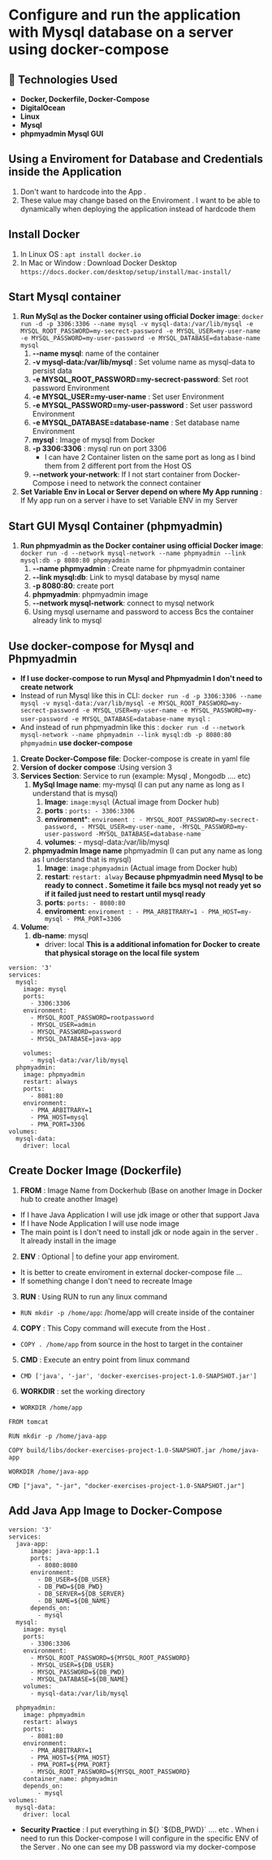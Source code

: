 # Configure and run the application with Mysql database on a server using docker-compose
## 🚀 Technologies Used
- **Docker, Dockerfile, Docker-Compose**
- **DigitalOcean**
- **Linux**
- **Mysql**
- **phpmyadmin Mysql GUI**
## Using a Enviroment for Database and Credentials inside the Application
1. Don't want to hardcode into the App .
2. These value may change based on the Enviroment . I want to be able to dynamically when deploying the application instead of hardcode them

## Install Docker 
1. In Linux OS : `apt install docker.io`
2. In Mac or Window : Download Docker Desktop `https://docs.docker.com/desktop/setup/install/mac-install/`

## Start Mysql container
1. **Run MySql as the Docker container using official Docker image**: `docker run -d -p 3306:3306 --name mysql -v mysql-data:/var/lib/mysql -e MYSQL_ROOT_PASSWORD=my-secrect-password -e MYSQL_USER=my-user-name -e MYSQL_PASSWORD=my-user-password -e MYSQL_DATABASE=database-name mysql`
   1. **--name mysql**: name of the container
   2. **-v mysql-data:/var/lib/mysql** : Set volume name as mysql-data to persist data
   3. **-e MYSQL_ROOT_PASSWORD=my-secrect-password**: Set root password Environment
   4. **-e MYSQL_USER=my-user-name** : Set user Environment
   5. **-e MYSQL_PASSWORD=my-user-password** : Set user password Environment
   6. **-e MYSQL_DATABASE=database-name** : Set database name Environment
   7. **mysql** : Image of mysql from Docker
   8. **-p 3306:3306** : mysql run on port 3306
      - I can have 2 Container listen on the same port as long as I bind them from 2 different port from the Host OS
   9. **--network your-network**: If I not start container from Docker-Compose i need to network the connect container
2. **Set Variable Env in Local or Server depend on where My App running** : If My app run on a server i have to set Variable ENV in my Server

 ## Start GUI Mysql Container (phpmyadmin)
 1. **Run phpmyadmin as the Docker container using official Docker image**: `docker run -d --network mysql-network --name phpmyadmin --link mysql:db -p 8080:80 phpmyadmin`
    1. **--name phpmyadmin** : Create name for phpmyadmin container
    2. **--link mysql:db**: Link to mysql database by mysql name
    3. **-p 8080:80**: create port
    4. **phpmyadmin**: phpmyadmin image
    5. **--network mysql-network**: connect to mysql network
    6. Using mysql username and password to access Bcs the container already link to mysql

##  Use docker-compose for Mysql and Phpmyadmin
- **If I use docker-compose to run Mysql and Phpmyadmin I don't need to create network**
- Instead of run Mysql like this in CLI: `docker run -d -p 3306:3306 --name mysql -v mysql-data:/var/lib/mysql -e MYSQL_ROOT_PASSWORD=my-secrect-password -e MYSQL_USER=my-user-name -e MYSQL_PASSWORD=my-user-password -e MYSQL_DATABASE=database-name mysql` :
- And instead of run phpmyadmin like this : `docker run -d --network mysql-network --name phpmyadmin --link mysql:db -p 8080:80 phpmyadmin` **use docker-compose**
1. **Create Docker-Compose file**: Docker-compose is create in yaml file
2. **Version of docker compose** :Using version 3
3. **Services Section**: Service to run (example: Mysql , Mongodb .... etc)
   1. **MySql Image name**: my-mysql (I can put any name as long as I understand that is mysql)
      1. **Image**: `image:mysql` (Actual image from Docker hub)
      2. **ports** : `ports: - 3306:3306`
      3. **enviroment***: `enviroment : - MYSQL_ROOT_PASSWORD=my-secrect-password, - MYSQL_USER=my-user-name, -MYSQL_PASSWORD=my-user-password -MYSQL_DATABASE=database-name`
      4. **volumes**: - mysql-data:/var/lib/mysql
   2. **phpmyadmin Image name** phpmyadmin (I can put any name as long as I understand that is mysql)
      1. **Image**: `image:phpmyadmin` (Actual image from Docker hub)
      2. **restart**: `restart: alway` **Because phpmyadmin need Mysql to be ready to connect . Sometime it faile bcs mysql not ready yet so if it failed just need to restart until mysql ready**
      3. **ports**: `ports: - 8080:80`
      4. **enviroment**: `enviroment : - PMA_ARBITRARY=1 - PMA_HOST=my-mysql - PMA_PORT=3306`
4. **Volume**:
      1. **db-name**: mysql
         - driver: local **This is a additional infomation for Docker to create that physical storage on the local file system**      
```
version: '3'
services:
  mysql:
    image: mysql
    ports:
      - 3306:3306
    environment:
      - MYSQL_ROOT_PASSWORD=rootpassword
      - MYSQL_USER=admin
      - MYSQL_PASSWORD=password
      - MYSQL_DATABASE=java-app 

    volumes:
      - mysql-data:/var/lib/mysql 
  phpmyadmin:
    image: phpmyadmin
    restart: always
    ports:
      - 8081:80
    environment:
      - PMA_ARBITRARY=1
      - PMA_HOST=mysql 
      - PMA_PORT=3306
volumes:
  mysql-data:
    driver: local
```

## Create Docker Image (Dockerfile)
1. **FROM** : Image Name from Dockerhub (Base on another Image in Docker hub to create another Image)
  - If I have Java Application I will use jdk image or other that support Java
  - If I have Node Application I will use node image 
  - The main point is I don't need to install jdk or node again in the server . It already install in the image
2. **ENV** : Optional | to define your app enviroment. 
  - It is better to create enviroment in external docker-compose file ... 
  - If something change I don't need to recreate Image 
3. **RUN** : Using RUN to run any linux command 
  - `RUN mkdir -p /home/app`: /home/app will create inside of the container 
4. **COPY** : This Copy command will execute from the Host .
  - `COPY . /home/app`  from source in the host to target in the container
5. **CMD** : Execute an entry point from linux command 
  - `CMD ['java', '-jar', 'docker-exercises-project-1.0-SNAPSHOT.jar']`
6. **WORKDIR** : set the working directory 
  - `WORKDIR /home/app`

```
FROM tomcat 

RUN mkdir -p /home/java-app

COPY build/libs/docker-exercises-project-1.0-SNAPSHOT.jar /home/java-app

WORKDIR /home/java-app 

CMD ["java", "-jar", "docker-exercises-project-1.0-SNAPSHOT.jar"]
```
## Add Java App Image to Docker-Compose
```
version: '3'
services:
  java-app:
      image: java-app:1.1
      ports:
        - 8080:8080
      environment:
        - DB_USER=${DB_USER}
        - DB_PWD=${DB_PWD}
        - DB_SERVER=${DB_SERVER}
        - DB_NAME=${DB_NAME}
      depends_on:
        - mysql
  mysql:
    image: mysql
    ports:
      - 3306:3306
    environment:
      - MYSQL_ROOT_PASSWORD=${MYSQL_ROOT_PASSWORD}
      - MYSQL_USER=${DB_USER}
      - MYSQL_PASSWORD=${DB_PWD}
      - MYSQL_DATABASE=${DB_NAME}
    volumes:
      - mysql-data:/var/lib/mysql 

  phpmyadmin:
    image: phpmyadmin
    restart: always
    ports:
      - 8081:80
    environment:
      - PMA_ARBITRARY=1
      - PMA_HOST=${PMA_HOST}
      - PMA_PORT=${PMA_PORT}
      - MYSQL_ROOT_PASSWORD=${MYSQL_ROOT_PASSWORD}
    container_name: phpmyadmin
    depends_on: 
        - mysql
volumes:
  mysql-data:
    driver: local
```
- **Security Practice** : I put everything in ${} `${DB_PWD}` .... etc . When i need to run this Docker-compose I will configure in the specific ENV of the Server . No one can see my DB password via my docker-compose 
 